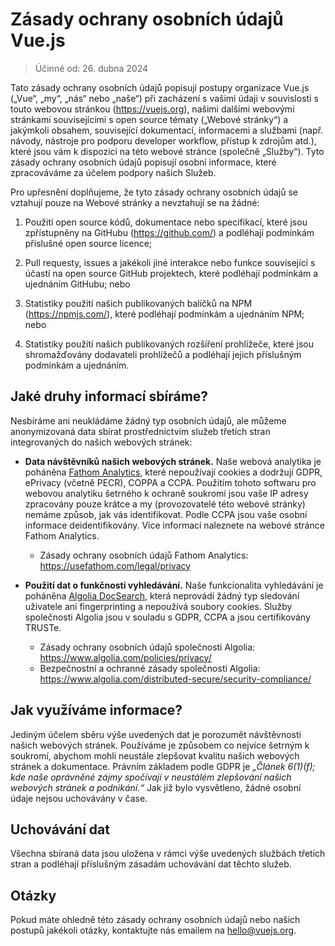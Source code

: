 # Zásady ochrany osobních údajů Vue.js

> Účinné od: 26. dubna 2024

Tato zásady ochrany osobních údajů popisují postupy organizace Vue.js („Vue“, „my“, „nás“ nebo „naše“) při zacházení s vašimi údaji v souvislosti s touto webovou stránkou (https://vuejs.org), našimi dalšími webovými stránkami souvisejícími s open source tématy („Webové stránky“) a jakýmkoli obsahem, související dokumentací, informacemi a&nbsp;službami (např. návody, nástroje pro podporu developer workflow, přístup k zdrojům atd.), které jsou vám k dispozici na této webové stránce (společně „Služby“). Tyto zásady ochrany osobních údajů popisují osobní informace, které zpracováváme za účelem podpory našich Služeb.

Pro upřesnění doplňujeme, že tyto zásady ochrany osobních údajů se vztahují pouze na Webové stránky a nevztahují se na žádné:

1. Použití open source kódů, dokumentace nebo specifikací, které jsou zpřístupněny na GitHubu (https://github.com/) a podléhají podmínkám příslušné open source licence;

2. Pull requesty, issues a jakékoli jiné interakce nebo funkce související s účastí na open source GitHub projektech, které podléhají podmínkám a ujednáním GitHubu; nebo

3. Statistiky použití našich publikovaných balíčků na NPM (https://npmjs.com/), které podléhají podmínkám a ujednáním NPM; nebo

4. Statistiky použití našich publikovaných rozšíření prohlížeče, které jsou shromažďovány dodavateli prohlížečů a podléhají jejich příslušným podmínkám a&nbsp;ujednáním.

## Jaké druhy informací sbíráme?

Nesbíráme ani neukládáme žádný typ osobních údajů, ale můžeme anonymizovaná data sbírat prostřednictvím služeb třetích stran integrovaných do našich webových stránek:

- **Data návštěvníků našich webových stránek.** Naše webová analytika je poháněna [Fathom Analytics](https://usefathom.com/), které nepoužívají cookies a dodržují GDPR, ePrivacy (včetně PECR), COPPA a CCPA. Použitím tohoto softwaru pro webovou analytiku šetrného k&nbsp;ochraně soukromí jsou vaše IP adresy zpracovány pouze krátce a my (provozovatelé této webové stránky) nemáme způsob, jak vás identifikovat. Podle CCPA jsou vaše osobní informace deidentifikovány. Více informací naleznete na webové stránce Fathom Analytics.

  - Zásady ochrany osobních údajů Fathom Analytics: https://usefathom.com/legal/privacy

- **Použití dat o funkčnosti vyhledávání.** Naše funkcionalita vyhledávání je poháněna [Algolia DocSearch](https://docsearch.algolia.com/), která neprovádí žádný typ sledování uživatele ani fingerprinting a&nbsp;nepoužívá soubory cookies. Služby společnosti Algolia jsou v souladu s GDPR, CCPA a jsou certifikovány TRUSTe.

  - Zásady ochrany osobních údajů společnosti Algolia: https://www.algolia.com/policies/privacy/
  - Bezpečnostní a ochranné zásady společnosti Algolia: https://www.algolia.com/distributed-secure/security-compliance/

## Jak využíváme informace?

Jediným účelem sběru výše uvedených dat je porozumět návštěvnosti našich webových stránek. Používáme je způsobem co nejvíce šetrným k soukromí, abychom mohli neustále zlepšovat kvalitu našich webových stránek a dokumentace. Právním základem podle GDPR je _„Článek 6(1)(f); kde naše oprávněné zájmy spočívají v neustálém zlepšování našich webových stránek a podnikání.“_ Jak již bylo vysvětleno, žádné osobní údaje nejsou uchovávány v čase.

## Uchovávání dat

Všechna sbíraná data jsou uložena v rámci výše uvedených službách třetích stran a&nbsp;podléhají příslušným zásadám uchovávání dat těchto služeb.

## Otázky

Pokud máte ohledně této zásady ochrany osobních údajů nebo našich postupů jakékoli otázky, kontaktujte nás emailem na hello@vuejs.org.
